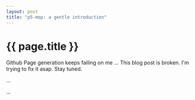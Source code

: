 ```yaml
---
layout: post
title: "p5-mop: a gentle introduction"
---
```


# {{ page.title }}

Github Page generation keeps failing on me ... This blog post is broken. I'm
trying to fix it asap. Stay tuned.

...

...

